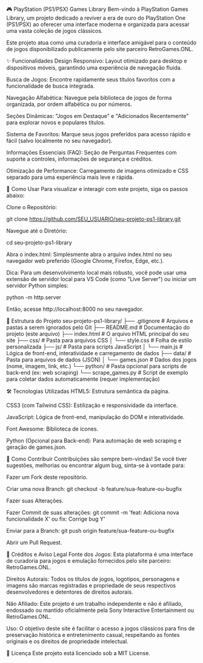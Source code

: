 🎮 PlayStation (PS1/PSX) Games Library
Bem-vindo à PlayStation Games Library, um projeto dedicado a reviver a era de ouro do PlayStation One (PS1/PSX) ao oferecer uma interface moderna e organizada para acessar uma vasta coleção de jogos clássicos.

Este projeto atua como uma curadoria e interface amigável para o conteúdo de jogos disponibilizado publicamente pelo site parceiro RetroGames.ONL.

✨ Funcionalidades
Design Responsivo: Layout otimizado para desktop e dispositivos móveis, garantindo uma experiência de navegação fluida.

Busca de Jogos: Encontre rapidamente seus títulos favoritos com a funcionalidade de busca integrada.

Navegação Alfabética: Navegue pela biblioteca de jogos de forma organizada, por ordem alfabética ou por números.

Seções Dinâmicas: "Jogos em Destaque" e "Adicionados Recentemente" para explorar novos e populares títulos.

Sistema de Favoritos: Marque seus jogos preferidos para acesso rápido e fácil (salvo localmente no seu navegador).

Informações Essenciais (FAQ): Seção de Perguntas Frequentes com suporte a controles, informações de segurança e créditos.

Otimização de Performance: Carregamento de imagens otimizado e CSS separado para uma experiência mais leve e rápida.

🚀 Como Usar
Para visualizar e interagir com este projeto, siga os passos abaixo:

Clone o Repositório:

git clone https://github.com/SEU_USUARIO/seu-projeto-ps1-library.git

Navegue até o Diretório:

cd seu-projeto-ps1-library

Abra o index.html: Simplesmente abra o arquivo index.html no seu navegador web preferido (Google Chrome, Firefox, Edge, etc.).

Dica: Para um desenvolvimento local mais robusto, você pode usar uma extensão de servidor local para VS Code (como "Live Server") ou iniciar um servidor Python simples:

python -m http.server

Então, acesse http://localhost:8000 no seu navegador.

📁 Estrutura do Projeto
seu-projeto-ps1-library/
├── .gitignore          # Arquivos e pastas a serem ignorados pelo Git
├── README.md           # Documentação do projeto (este arquivo)
├── index.html          # O arquivo HTML principal do seu site
├── css/                # Pasta para arquivos CSS
│   └── style.css       # Folha de estilo personalizada
├── js/                 # Pasta para scripts JavaScript
│   └── main.js         # Lógica de front-end, interatividade e carregamento de dados
├── data/               # Pasta para arquivos de dados (JSON)
│   └── games.json      # Dados dos jogos (nome, imagem, link, etc.)
└── python/             # Pasta opcional para scripts de back-end (ex: web scraping)
    └── scrape_games.py # Script de exemplo para coletar dados automaticamente (requer implementação)

🛠️ Tecnologias Utilizadas
HTML5: Estrutura semântica da página.

CSS3 (com Tailwind CSS): Estilização e responsividade da interface.

JavaScript: Lógica de front-end, manipulação do DOM e interatividade.

Font Awesome: Biblioteca de ícones.

Python (Opcional para Back-end): Para automação de web scraping e geração de games.json.

🤝 Como Contribuir
Contribuições são sempre bem-vindas! Se você tiver sugestões, melhorias ou encontrar algum bug, sinta-se à vontade para:

Fazer um Fork deste repositório.

Criar uma nova Branch: git checkout -b feature/sua-feature-ou-bugfix

Fazer suas Alterações.

Fazer Commit de suas alterações: git commit -m 'feat: Adiciona nova funcionalidade X' ou fix: Corrige bug Y'

Enviar para a Branch: git push origin feature/sua-feature-ou-bugfix

Abrir um Pull Request.

📜 Créditos e Aviso Legal
Fonte dos Jogos: Esta plataforma é uma interface de curadoria para jogos e emulação fornecidos pelo site parceiro: RetroGames.ONL.

Direitos Autorais: Todos os títulos de jogos, logotipos, personagens e imagens são marcas registradas e propriedade de seus respectivos desenvolvedores e detentores de direitos autorais.

Não Afiliado: Este projeto é um trabalho independente e não é afiliado, endossado ou mantido oficialmente pela Sony Interactive Entertainment ou RetroGames.ONL.

Uso: O objetivo deste site é facilitar o acesso a jogos clássicos para fins de preservação histórica e entretenimento casual, respeitando as fontes originais e os direitos de propriedade intelectual.

📄 Licença
Este projeto está licenciado sob a MIT License.
